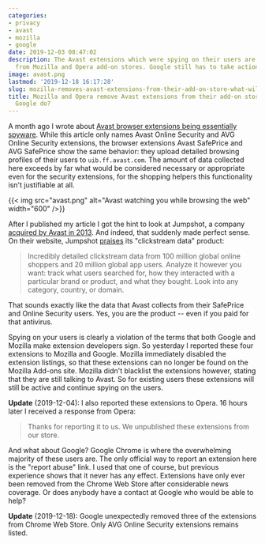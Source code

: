 ```yaml
---
categories:
- privacy
- avast
- mozilla
- google
date: 2019-12-03 08:47:02
description: The Avast extensions which were spying on their users are no longer available
  from Mozilla and Opera add-on stores. Google still has to take action.
image: avast.png
lastmod: '2019-12-18 16:17:28'
slug: mozilla-removes-avast-extensions-from-their-add-on-store-what-will-google-do
title: Mozilla and Opera remove Avast extensions from their add-on stores, what will
  Google do?
---
```


A month ago I wrote about [Avast browser extensions being essentially spyware](/2019/10/28/avast-online-security-and-avast-secure-browser-are-spying-on-you/). While this article only names Avast Online Security and AVG Online Security extensions, the browser extensions Avast SafePrice and AVG SafePrice show the same behavior: they upload detailed browsing profiles of their users to `uib.ff.avast.com`. The amount of data collected here exceeds by far what would be considered necessary or appropriate even for the security extensions, for the shopping helpers this functionality isn't justifiable at all.

{{< img src="avast.png" alt="Avast watching you while browsing the web" width="600" />}}

After I published my article I got the hint to look at Jumpshot, a company [acquired by Avast in 2013](https://press.avast.com/avast-software-acquires-jumpshot-to-work-magic-against-slow-pc-performance). And indeed, that suddenly made perfect sense. On their website, Jumpshot [praises](https://www.jumpshot.com/product/clickstream-data) its "clickstream data" product:

> Incredibly detailed clickstream data from 100 million global online shoppers and 20 million global app users. Analyze it however you want: track what users searched for, how they interacted with a particular brand or product, and what they bought. Look into any category, country, or domain.

That sounds exactly like the data that Avast collects from their SafePrice and Online Security users. Yes, you are the product -- even if you paid for that antivirus.

Spying on your users is clearly a violation of the terms that both Google and Mozilla make extension developers sign. So yesterday I reported these four extensions to Mozilla and Google. Mozilla immediately disabled the extension listings, so that these extensions can no longer be found on the Mozilla Add-ons site. Mozilla didn't blacklist the extensions however, stating that they are still talking to Avast. So for existing users these extensions will still be active and continue spying on the users.

**Update** (2019-12-04): I also reported these extensions to Opera. 16 hours later I received a response from Opera:

> Thanks for reporting it to us. We unpublished these extensions from our store.

And what about Google? Google Chrome is where the overwhelming majority of these users are. The only official way to report an extension here is the "report abuse" link. I used that one of course, but previous experience shows that it never has any effect. Extensions have only ever been removed from the Chrome Web Store after considerable news coverage. Or does anybody have a contact at Google who would be able to help?

**Update** (2019-12-18): Google unexpectedly removed three of the extensions from Chrome Web Store. Only AVG Online Security extensions remains listed.